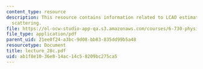 ```yaml
---
content_type: resource
description: This resource contains information related to LCAO estimation and electron-phonon
  scattering.
file: https://ol-ocw-studio-app-qa.s3.amazonaws.com/courses/6-730-physics-for-solid-state-applications-spring-2003/ab1f8e1036e814ac14c58209bc275ca5_lecture_28c.pdf
file_type: application/pdf
parent_uid: 21ee0f24-a3bc-9d08-bb83-835dd99b5a48
resourcetype: Document
title: lecture_28c.pdf
uid: ab1f8e10-36e8-14ac-14c5-8209bc275ca5
---
```

